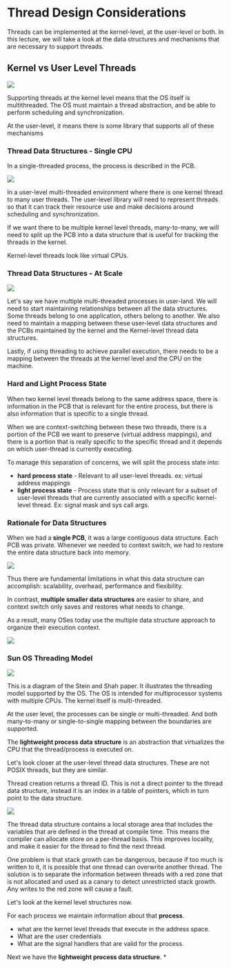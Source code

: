 # Thread Design Considerations

Threads can be implemented at the kernel-level, at the user-level or both. In this lecture, we will take a look at the data structures and mechanisms that are necessary to support threads.

## Kernel vs User Level Threads

<img src="p2_resources/kernelvuser.png">

Supporting threads at the kernel level means that the OS itself is multithreaded. The OS must maintain a thread abstraction, and be able to perform scheduling and synchronization.

At the user-level, it means there is some library that supports all of these mechanisms 

### Thread Data Structures - Single CPU

In a single-threaded process, the process is described in the PCB. 

<img src="p2_resources/thread_related_ds.png">

In a user-level multi-threaded environment where there is one kernel thread to many user threads.  The user-level library will need to represent threads so that it can track their resource use and make decisions around scheduling and synchronization.

If we want there to be multiple kernel level threads, many-to-many, we will need to split up the PCB into a data structure that is useful for tracking the threads in the kernel. 

Kernel-level threads look like virtual CPUs. 

### Thread Data Structures - At Scale

<img src="p2_resources/mapping_threads.png">

Let's say we have multiple multi-threaded processes in user-land. We will need to start maintaining relationships between all the data structures. Some threads belong to one application, others belong to another. We also need to maintain a mapping between these user-level data structures and the PCBs maintained by the kernel and the Kernel-level thread data structures. 

Lastly, if using threading to achieve parallel execution, there needs to be a mapping between the threads at the kernel level and the CPU on the machine. 

### Hard and Light Process State

When two kernel level threads belong to the same address space, there is information in the PCB that is relevant for the entire process, but there is also information that is specific to a single thread. 

When we are context-switching between these two threads, there is a portion of the PCB we want to preserve (virtual address mappings), and there is a portion that is really specific to the specific thread and it depends on which user-thread is currently executing. 

To manage this separation of concerns, we will split the process state into:
* **hard process state** - Relevant to all user-level threads. ex: virtual address mappings
* **light process state** -  Process state that is only relevant for a subset of user-level threads that are currently associated with a specific kernel-level thread. Ex: signal mask and sys call args. 

### Rationale for Data Structures

When we had a **single PCB**, it was a large contiguous data structure. Each PCB was private. Whenever we needed to context switch, we had to restore the entire data structure back into memory.

<img src="p2_resources/why_multiple_ds.png">

Thus there are fundamental limitations in what this data structure can accomplish: scalability, overhead, performance and flexibility. 

In contrast, **multiple smaller data structures** are easier to share, and context switch only saves and restores what needs to change. 

As a result, many OSes today use the multiple data structure approach to organize their execution context.

<img src="p2_resources/linux_thread.png">

### Sun OS Threading Model

<img src="p2_resources/sun_model.png">

This is a diagram of the Stein and Shah paper. It illustrates the threading model supported by the OS. The OS is intended for multiprocessor systems with multiple CPUs. The kernel itself is multi-threaded.

At the user level, the processes can be single or multi-threaded. And both many-to-many or single-to-single mapping between the boundaries are supported. 

The **lightweight process data structure** is an abstraction that virtualizes the CPU that the thread/process is executed on. 

Let's look closer at the user-level thread data structures. These are not POSIX threads, but they are similar. 

Thread creation returns a thread ID. This is not a direct pointer to the thread data structure, instead it is an index in a table of pointers, which in turn point to the data structure.

<img src="p2_resources/user_thread_design.png">

The thread data structure contains a local storage area that includes the variables that are defined in the thread at compile time. This means the compiler can allocate store on a per-thread basis. This improves locality, and make it easier for the thread to find the next thread. 

One problem is that stack growth can be dangerous, because if too much is written to it, it is possible that one thread can overwrite another thread. The solution is to separate the information between threads with a red zone that is not allocated and used as a canary to detect unrestricted stack growth. Any writes to the red zone will cause a fault.

Let's look at the kernel level structures now.

For each process we maintain information about that **process**.
* what are the kernel level threads that execute in the address space.
* What are the user credentials
* What are the signal handlers that are valid for the process. 

Next we have the **lightweight process data structure**.
    * 